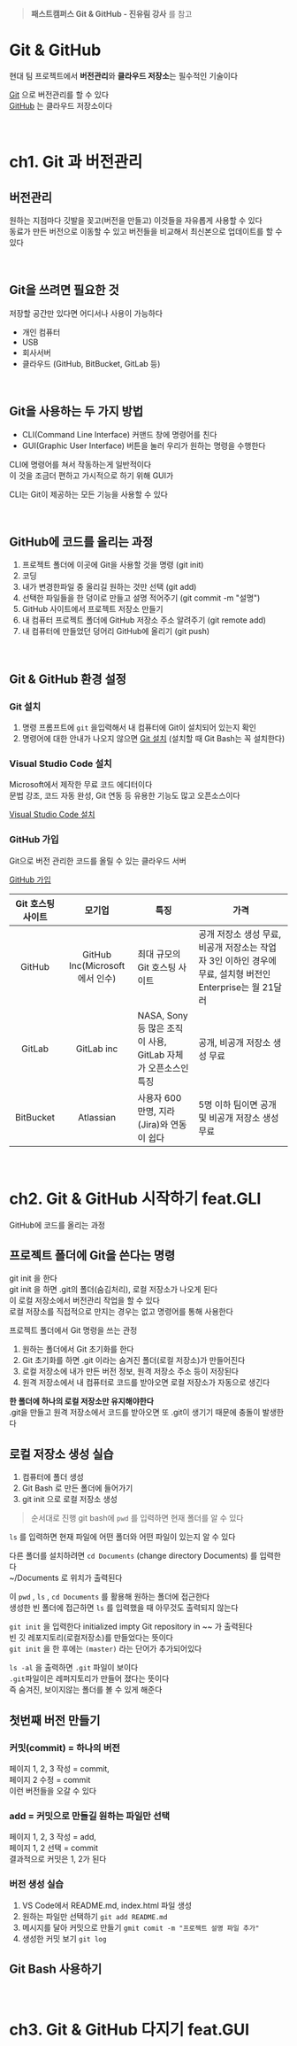 > **패스트캠퍼스 Git & GitHub - 진유림 강사** 를 참고

# Git & GitHub

현대 팀 프로젝트에서 **버전관리**와 **클라우드 저장소**는 필수적인 기술이다  

<a href = "https://ko.wikipedia.org/wiki/%EA%B9%83_(%EC%86%8C%ED%94%84%ED%8A%B8%EC%9B%A8%EC%96%B4)" target = "_blank" title = "참고자료">Git</a> 으로 버전관리를 할 수 있다  
<a href = "https://namu.wiki/w/GitHub" target = "_blank" title = "참고자료">GitHub</a> 는 클라우드 저장소이다  


<br>

# ch1. Git 과 버전관리

## 버전관리
원하는 지점마다 깃발을 꽂고(버전을 만들고) 이것들을 자유롭게 사용할 수 있다   
동료가 만든 버전으로 이동할 수 있고 버전들을 비교해서 최신본으로 업데이트를 할 수 있다  

<br>

## Git을 쓰려면 필요한 것
저장할 공간만 있다면 어디서나 사용이 가능하다
* 개인 컴퓨터
* USB
* 회사서버
* 클라우드 (GitHub, BitBucket, GitLab 등)

<br>

## Git을 사용하는 두 가지 방법
* CLI(Command Line Interface)
커맨드 창에 명령어를 친다
* GUI(Graphic User Interface)
버튼을 눌러 우리가 원하는 명령을 수행한다

CLI에 명령어를 쳐서 작동하는게 일반적이다  
이 것을 조금더 편하고 가시적으로 하기 위해 GUI가 

CLI는 Git이 제공하는 모든 기능을 사용할 수 있다 

<br>

## GitHub에 코드를 올리는 과정
1. 프로젝트 폴더에 이곳에 Git을 사용할 것을 명령 (git init)
1. 코딩
1. 내가 변경한파일 중 올리길 원하는 것만 선택 (git add)
1. 선택한 파일들을 한 덩이로 만들고 설명 적어주기 (git commit -m "설명")
1. GitHub 사이트에서 프로젝트 저장소 만들기 
1. 내 컴퓨터 프로젝트 폴더에 GitHub 저장소 주소 알려주기 (git remote add)
1. 내 컴퓨터에 만들었던 덩어리 GitHub에 올리기 (git push)

<br>

## Git & GitHub 환경 설정
### Git 설치
1. 명령 프롬프트에 `git` 을입력해서 내 컴퓨터에 Git이 설치되어 있는지 확인
1. 명령어에 대한 안내가 나오지 않으면  <a href = "https://git-scm.com/downloads" target = "_blank" title = "참고자료">Git 설치</a>
(설치할 때 Git Bash는 꼭 설치한다)

### Visual Studio Code 설치
Microsoft에서 제작한 무료 코드 에디터이다  
문법 강조, 코드 자동 완성, Git 연동 등 유용한 기능도 많고 오픈소스이다  

<a href = "https://code.visualstudio.com/download" target = "_blank" title = "참고자료">Visual Studio Code 설치</a>

### GitHub 가입
Git으로 버전 관리한 코드를 올릴 수 있는 클라우드 서버

<a href = "https://github.com/" target = "_blank" title = "참고자료">GitHub 가입</a>

Git 호스팅 사이트 | 모기업 | 특징 | 가격
:---:|:---:|---|---
GitHub|GitHub Inc(Microsoft에서 인수)|최대 규모의 Git 호스팅 사이트 | 공개 저장소 생성 무료, 비공개 저장소는 작업자 3인 이하인 경우에 무료, 설치형 버전인 Enterprise는 월 21달러
GitLab | GitLab inc | NASA, Sony 등 많은 조직이 사용, GitLab 자체가 오픈소스인 특징 | 공개, 비공개 저장소 생성 무료
BitBucket | Atlassian | 사용자 600만명, 지라(Jira)와 연동이 쉽다 | 5명 이하 팀이면 공개 및 비공개 저장소 생성 무료

<br> 

# ch2. Git & GitHub 시작하기 feat.GLI

GitHub에 코드를 올리는 과정

## 프로젝트 폴더에 Git을 쓴다는 명령
git init 을 한다  
git init 을 하면 .git의 폴더(숨김처리), 로컬 저장소가 나오게 된다  
이 로컬 저장소에서 버전관리 작업을 할 수 있다  
로컬 저장소를 직접적으로 만지는 경우는 없고 명령어를 통해 사용한다

프로젝트 폴더에서 Git 명령을 쓰는 관정

1. 원하는 폴더에서 Git 초기화를 한다
1. Git 초기화를 하면 .git 이라는 숨겨진 폴더(로컬 저장소)가 만들어진다
1. 로컬 저장소에 내가 만든 버전 정보, 원격 저장소 주소 등이 저장된다
1. 원격 저장소에서 내 컴퓨터로 코드를 받아오면 로컬 저장소가 자동으로 생긴다

**한 폴더에 하나의 로컬 저장소만 유지해야한다**  
.git을 만들고 원격 저장소에서 코드를 받아오면 또 .git이 생기기 때문에 충돌이 발생한다

## 로컬 저장소 생성 실습
1. 컴퓨터에 폴더 생성
1. Git Bash 로 만든 폴더에 들어가기     
1. git init 으로 로컬 저장소 생성

>순서대로 진행
git bash에 `pwd` 를 입력하면 현재 폴더를 알 수 있다  

`ls` 를 입력하면 현재 파일에 어떤 폴더와 어떤 파일이 있는지 알 수 있다  

다른 폴더를 설치하려면 `cd Documents` (change directory Documents) 를 입력한다  
~/Documents 로 위치가 출력된다  

이 `pwd` , `ls` , `cd Documents` 를 활용해 원하는 폴더에 접근한다  
생성한 빈 폴더에 접근하면 `ls` 를 입력했을 때 아무것도 출력되지 않는다

`git init` 을 입력한다
initialized impty Git repository in ~~ 가 출력된다  
빈 깃 레포지토리(로컬저장소)를 만들었다는 뜻이다  
`git init` 을 한 후에는 `(master)` 라는 단어가 추가되어있다

`ls -al` 을 출력하면 `.git` 파일이 보이다  
`.git`파일이은 레퍼지토리가 만들어 졌다는 뜻이다  
즉 숨겨진, 보이지않는 폴더를 볼 수 있게 해준다  

## 첫번째 버전 만들기

### 커밋(commit) = 하나의 버전  

페이지 1, 2, 3 작성 = commit,  
페이지 2 수정 = commit  
이런 버전들을 오갈 수 있다

### add = 커밋으로 만들길 원하는 파일만 선택
페이지 1, 2, 3 작성 = add,  
페이지 1, 2 선택 = commit  
결과적으로 커밋은 1, 2가 된다  

### 버전 생성 실습
1. VS Code에서 README.md, index.html 파일 생성
1. 원하는 파일만 선택하기
`git add README.md`
1. 메시지를 달아 커밋으로 만들기
`gmit comit -m "프로젝트 설명 파일 추가"`
1. 생성한 커밋 보기
`git log`



## Git Bash 사용하기





<br>

# ch3. Git & GitHub 다지기 feat.GUI






<br>